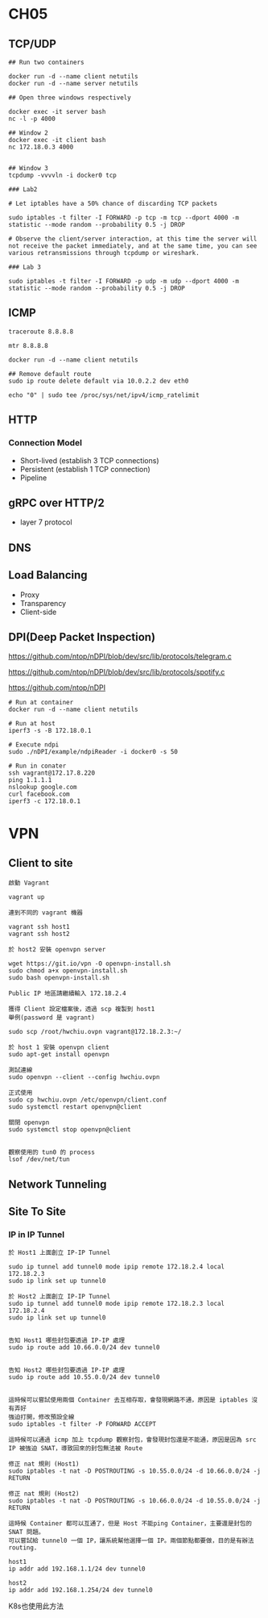 # CH05
## TCP/UDP
```
## Run two containers

docker run -d --name client netutils
docker run -d --name server netutils

## Open three windows respectively

docker exec -it server bash
nc -l -p 4000

## Window 2
docker exec -it client bash
nc 172.18.0.3 4000


## Window 3
tcpdump -vvvvln -i docker0 tcp

### Lab2

# Let iptables have a 50% chance of discarding TCP packets

sudo iptables -t filter -I FORWARD -p tcp -m tcp --dport 4000 -m statistic --mode random --probability 0.5 -j DROP

# Observe the client/server interaction, at this time the server will not receive the packet immediately, and at the same time, you can see various retransmissions through tcpdump or wireshark.

### Lab 3

sudo iptables -t filter -I FORWARD -p udp -m udp --dport 4000 -m statistic --mode random --probability 0.5 -j DROP

```

## ICMP
```
traceroute 8.8.8.8 

mtr 8.8.8.8

docker run -d --name client netutils

## Remove default route
sudo ip route delete default via 10.0.2.2 dev eth0

echo "0" | sudo tee /proc/sys/net/ipv4/icmp_ratelimit
```

## HTTP
### Connection Model
- Short-lived (establish 3 TCP connections)
- Persistent (establish 1 TCP connection)
- Pipeline 

## gRPC over HTTP/2
- layer 7 protocol

## DNS

## Load Balancing
- Proxy
- Transparency
- Client-side 

## DPI(Deep Packet Inspection)
https://github.com/ntop/nDPI/blob/dev/src/lib/protocols/telegram.c

https://github.com/ntop/nDPI/blob/dev/src/lib/protocols/spotify.c

https://github.com/ntop/nDPI
```
# Run at container
docker run -d --name client netutils

# Run at host
iperf3 -s -B 172.18.0.1

# Execute ndpi
sudo ./nDPI/example/ndpiReader -i docker0 -s 50

# Run in conater
ssh vagrant@172.17.8.220
ping 1.1.1.1
nslookup google.com
curl facebook.com
iperf3 -c 172.18.0.1
```

# VPN
## Client to site
```
啟動 Vagrant

vagrant up

連到不同的 vagrant 機器

vagrant ssh host1
vagrant ssh host2

於 host2 安裝 openvpn server

wget https://git.io/vpn -O openvpn-install.sh
sudo chmod a+x openvpn-install.sh
sudo bash openvpn-install.sh

Public IP 地區請繼續輸入 172.18.2.4

獲得 Client 設定檔案後，透過 scp 複製到 host1
舉例(password 是 vagrant)

sudo scp /root/hwchiu.ovpn vagrant@172.18.2.3:~/

於 host 1 安裝 openvpn client
sudo apt-get install openvpn

測試連線
sudo openvpn --client --config hwchiu.ovpn

正式使用
sudo cp hwchiu.ovpn /etc/openvpn/client.conf
sudo systemctl restart openvpn@client

關閉 openvpn
sudo systemctl stop openvpn@client


觀察使用的 tun0 的 process
lsof /dev/net/tun
```
## Network Tunneling
## Site To Site
### IP in IP Tunnel
```
於 Host1 上面創立 IP-IP Tunnel

sudo ip tunnel add tunnel0 mode ipip remote 172.18.2.4 local 172.18.2.3
sudo ip link set up tunnel0

於 Host2 上面創立 IP-IP Tunnel
sudo ip tunnel add tunnel0 mode ipip remote 172.18.2.3 local 172.18.2.4
sudo ip link set up tunnel0


告知 Host1 哪些封包要透過 IP-IP 處理
sudo ip route add 10.66.0.0/24 dev tunnel0


告知 Host2 哪些封包要透過 IP-IP 處理
sudo ip route add 10.55.0.0/24 dev tunnel0


這時候可以嘗試使用兩個 Container 去互相存取，會發現網路不通，原因是 iptables 沒有弄好
強迫打開，修改預設全線
sudo iptables -t filter -P FORWARD ACCEPT

這時候可以通過 icmp 加上 tcpdump 觀察封包，會發現封包還是不能通，原因是因為 src IP 被強迫 SNAT，導致回來的封包無法被 Route

修正 nat 規則 (Host1)
sudo iptables -t nat -D POSTROUTING -s 10.55.0.0/24 -d 10.66.0.0/24 -j RETURN

修正 nat 規則 (Host2)
sudo iptables -t nat -D POSTROUTING -s 10.66.0.0/24 -d 10.55.0.0/24 -j RETURN

這時候 Container 都可以互通了，但是 Host 不能ping Container，主要還是封包的 SNAT 問題。
可以嘗試給 tunnel0 一個 IP，讓系統幫他選擇一個 IP。兩個節點都要做，目的是有辦法 routing.

host1
ip addr add 192.168.1.1/24 dev tunnel0

host2
ip addr add 192.168.1.254/24 dev tunnel0
```
K8s也使用此方法

